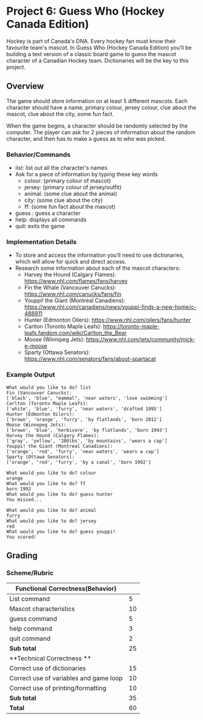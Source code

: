 # Project 6: Guess Who (Hockey Canada Edition)

Hockey is part of Canada's DNA.  Every hockey fan must know their favourite team's mascot. 
In Guess Who (Hockey Canada Edition) you’ll be building a text version of a classic board game to guess the mascot character of a Canadian Hockey team.
Dictionaries will be the key to this project. 
 
## Overview
The game should store information on at least 5 different mascots. 
Each character should have a name, primary colour, jersey colour, clue about the mascot, clue about the city, some fun fact.

When the game begins, a character should be randomly selected by the computer. The player can ask for 2 pieces of information about the random character, and then has to make a guess as to who was picked.

### Behavior/Commands
* list: list out all the character's names
* Ask for a piece of information by typing these key words
    * colour:  (primary colour of mascot)
    * jersey:  (primary colour of jersey/outfit)
    * animal: (some clue about the animal)
    * city: (some clue about the city)
    * ff: (some fun fact about the mascot)
* guess <name>: guess a character
* help: displays all commands
* quit: exits the game

### Implementation Details
* To store and access the information you’ll need to use dictionaries, which will allow for quick and direct access.
* Research some information about each of the mascot characters: 
    * Harvey the Hound (Calgary Flames):  https://www.nhl.com/flames/fans/harvey
    * Fin the Whale (Vancouver Canucks): https://www.nhl.com/canucks/fans/fin
    * Youppi! the Giant (Montreal Canadiens): https://www.nhl.com/canadiens/news/youppi-finds-a-new-home/c-488911
    * Hunter (Edmonton Oilers): https://www.nhl.com/oilers/fans/hunter
    * Carlton (Toronto Maple Leafs): https://toronto-maple-leafs.fandom.com/wiki/Carlton_the_Bear
    * Moose (Winnipeg Jets): https://www.nhl.com/jets/community/mick-e-moose
    * Sparty (Ottawa Senators): https://www.nhl.com/senators/fans/about-spartacat

### Example Output
```
What would you like to do? list
Fin (Vancouver Canucks): 
['black', 'blue', "mammal", 'near waters', 'love swimming']
Carlton (Toronto Maple Leafs): 
['white', 'blue', 'furry', 'near waters', 'drafted 1995']
Hunter (Edmonton Oilers): 
['brown', 'orange', 'furry', 'by flatlands', 'born 2012']
Moose (Winnepeg Jets): 
['brown', 'blue', 'herbivore', 'by flatlands', 'born 1993']
Harvey the Hound (Calgary Flames): 
['gray', 'yellow', '200lbs', 'by mountains', 'wears a cap']
Youppi! the Giant (Montreal Canadiens): 
['orange', 'red', 'furry', 'near waters', 'wears a cap']
Sparty (Ottawa Senators):
['orange', 'red', 'furry', 'by a canal', 'born 1992']

What would you like to do? colour
orange 
What would you like to do? ff           
born 1992     
What would you like to do? guess hunter                
You missed...  
```

```
What would you like to do? animal                      
furry                                                                
What would you like to do? jersey                                         
red
What would you like to do? guess youppi!                                   
You scored!  
```

## Grading 
### Scheme/Rubric
| **Functional Correctness(Behavior)**                                |     |
| --------------------------------------------------------------- |-----|
| List command | 5   |
| Mascot characteristics | 10|
| guess command | 5   |
| help command            | 3  |
| quit command       | 2  |
| **Sub total**                                                   | 25  |
| **Technical Correctness   **                                    |     |
| Correct use of dictionaries                                     | 15  |
| Correct use of variables and game loop |10| 
| Correct use of printing/formatting | 10|  
| **Sub total**                                                   | 35  |
| **Total**                                                       | 60 |


